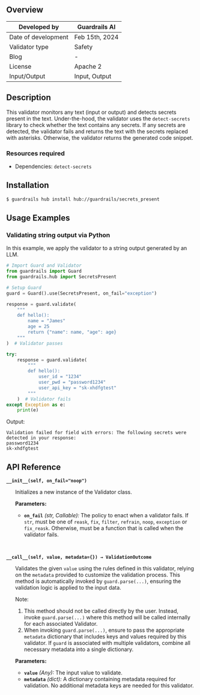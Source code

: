 ## Overview

| Developed by | Guardrails AI |
| --- | --- |
| Date of development | Feb 15th, 2024 |
| Validator type | Safety |
| Blog | - |
| License | Apache 2 |
| Input/Output | Input, Output |

## Description

This validator monitors any text (input or output) and detects secrets present in the text. Under-the-hood, the validator uses the `detect-secrets` library to check whether the text contains any secrets. If any secrets are detected, the validator fails and returns the text with the secrets replaced with asterisks. Otherwise, the validator returns the generated code snippet.

### Resources required

- Dependencies: `detect-secrets`

## Installation

```bash
$ guardrails hub install hub://guardrails/secrets_present
```

## Usage Examples

### Validating string output via Python

In this example, we apply the validator to a string output generated by an LLM.

```python
# Import Guard and Validator
from guardrails import Guard
from guardrails.hub import SecretsPresent

# Setup Guard
guard = Guard().use(SecretsPresent, on_fail="exception")

response = guard.validate(
    """
    def hello():
        name = "James"
        age = 25
        return {"name": name, "age": age}
    """
)  # Validator passes

try:
    response = guard.validate(
        """
        def hello():
            user_id = "1234"
            user_pwd = "password1234"
            user_api_key = "sk-xhdfgtest"
        """
    )  # Validator fails
except Exception as e:
    print(e)
```
Output:
```console
Validation failed for field with errors: The following secrets were detected in your response:
password1234
sk-xhdfgtest
```

## API Reference

**`__init__(self, on_fail="noop")`**
<ul>

Initializes a new instance of the Validator class.

**Parameters:**

- **`on_fail`** *(str, Callable):* The policy to enact when a validator fails. If `str`, must be one of `reask`, `fix`, `filter`, `refrain`, `noop`, `exception` or `fix_reask`. Otherwise, must be a function that is called when the validator fails.

</ul>

<br/>

**`__call__(self, value, metadata={}) → ValidationOutcome`**

<ul>

Validates the given `value` using the rules defined in this validator, relying on the `metadata` provided to customize the validation process. This method is automatically invoked by `guard.parse(...)`, ensuring the validation logic is applied to the input data.

Note:

1. This method should not be called directly by the user. Instead, invoke `guard.parse(...)` where this method will be called internally for each associated Validator.
2. When invoking `guard.parse(...)`, ensure to pass the appropriate `metadata` dictionary that includes keys and values required by this validator. If `guard` is associated with multiple validators, combine all necessary metadata into a single dictionary.

**Parameters:**

- **`value`** *(Any):* The input value to validate.
- **`metadata`** *(dict):* A dictionary containing metadata required for validation. No additional metadata keys are needed for this validator.

</ul>
  

